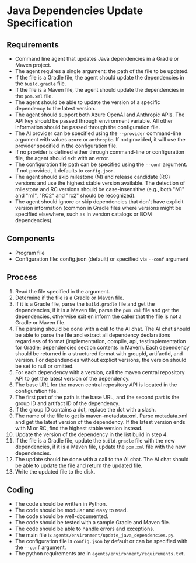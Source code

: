# Java Dependencies Update Specification

## Requirements
- Command line agent that updates Java dependencies in a Gradle or Maven project.
- The agent requires a single argument: the path of the file to be updated.
- If the file is a Gradle file, the agent should update the dependencies in the `build.gradle` file.
- If the file is a Maven file, the agent should update the dependencies in the `pom.xml` file.
- The agent should be able to update the version of a specific dependency to the latest version.
- The agent should support both Azure OpenAI and Anthropic APIs. The API key should be passed through environment variable. All other information should be passed through the configuration file.
- The AI provider can be specified using the `--provider` command-line argument with values `azure` or `anthropic`. If not provided, it will use the provider specified in the configuration file.
- If no provider is defined either through command-line or configuration file, the agent should exit with an error.
- The configuration file path can be specified using the `--conf` argument. If not provided, it defaults to `config.json`.
- The agent should skip milestone (M) and release candidate (RC) versions and use the highest stable version available. The detection of milestone and RC versions should be case-insensitive (e.g., both "M1" and "m1", "RC2" and "rc2" should be recognized).
- The agent should ignore or skip dependencies that don't have explicit version information (common in Gradle files where versions might be specified elsewhere, such as in version catalogs or BOM dependencies).

## Components
- Program file
- Configuration file: config.json (default) or specified via `--conf` argument

## Process
1. Read the file specified in the argument.
2. Determine if the file is a Gradle or Maven file.
3. If it is a Gradle file, parse the `build.gradle` file and get the dependencies, if it is a Maven file, parse the `pom.xml` file and get the dependencies, otherwise exit en inform the caller that the file is not a Gradle or Maven file.
4. The parsing should be done with a call to the AI chat. The AI chat should be able to parse the file and extract all dependency declarations regardless of format (implementation, compile, api, testImplementation for Gradle; dependencies section contents in Maven). Each dependency should be returned in a structured format with groupId, artifactId, and version. For dependencies without explicit versions, the version should be set to null or omitted.
5. For each dependency with a version, call the maven central repository API to get the latest version of the dependency.
6. The base URL for the maven central repository API is located in the configuration file.
7. The first part of the path is the base URL, and the second part is the group ID and artifact ID of the dependency.
8. If the group ID contains a dot, replace the dot with a slash.
9. The name of the file to get is maven-metadata.xml. Parse metadata.xml and get the latest version of the dependency. If the latest version ends with M<integer> or RC<integer>, find the highest stable version instead.
10. Update the version of the dependency in the list build in step 4.
11. If the file is a Gradle file, update the `build.gradle` file with the new dependencies, if it is a Maven file, update the `pom.xml` file with the new dependencies.
12. The update should be done with a call to the AI chat. The AI chat should be able to update the file and return the updated file.
13. Write the updated file to the disk.

## Coding
- The code should be written in Python.
- The code should be modular and easy to read.
- The code should be well-documented.
- The code should be tested with a sample Gradle and Maven file.
- The code should be able to handle errors and exceptions.
- The main file is `agents/environment/update_java_dependencies.py`.
- The configuration file is `config.json` by default or can be specified with the `--conf` argument.
- The python requirements are in `agents/environment/requirements.txt`.
